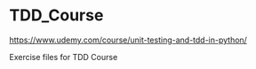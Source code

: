 # TDD_Course
https://www.udemy.com/course/unit-testing-and-tdd-in-python/

Exercise files for TDD Course
